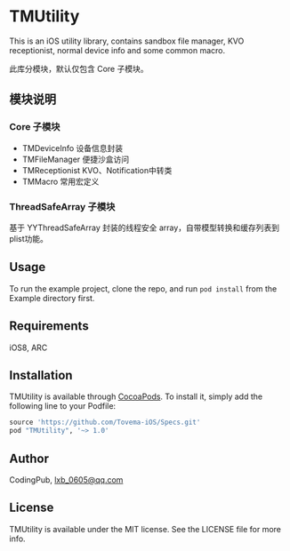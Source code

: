 # TMUtility

This is an iOS utility library, contains sandbox file manager, KVO receptionist, normal device info and some common macro.

此库分模块，默认仅包含 Core 子模块。

## 模块说明

### Core 子模块

* TMDeviceInfo 设备信息封装
* TMFileManager 便捷沙盒访问
* TMReceptionist KVO、Notification中转类
* TMMacro 常用宏定义

### ThreadSafeArray 子模块

基于 YYThreadSafeArray 封装的线程安全 array，自带模型转换和缓存列表到plist功能。

## Usage

To run the example project, clone the repo, and run `pod install` from the Example directory first.

## Requirements

iOS8, ARC

## Installation

TMUtility is available through [CocoaPods](http://cocoapods.org). To install
it, simply add the following line to your Podfile:

```ruby
source 'https://github.com/Tovema-iOS/Specs.git'
pod "TMUtility", '~> 1.0'
```

## Author

CodingPub, lxb_0605@qq.com

## License

TMUtility is available under the MIT license. See the LICENSE file for more info.
